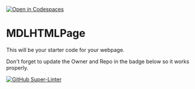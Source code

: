 [![Open in Codespaces](https://classroom.github.com/assets/launch-codespace-7f7980b617ed060a017424585567c406b6ee15c891e84e1186181d67ecf80aa0.svg)](https://classroom.github.com/open-in-codespaces?assignment_repo_id=11867288)
# MDLHTMLPage

This will be your starter code for your webpage.

Don't forget to update the Owner and Repo in the badge below so it works properly.

[![GitHub Super-Linter](https://github.com/SHH-ICS/mdl-html-page-Noah-Zwolak/workflows/Lint%20Code%20Base/badge.svg)](https://github.com/marketplace/actions/super-linter)
